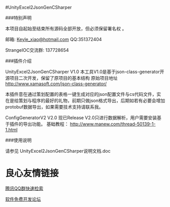 ﻿#UnityExcel2JsonGenCSharper

###特别声明

本项目自起始至结束所有源码全部开放，但必须保留署名权 。


邮箱: Keyle_xiao@hotmail.com  QQ:351372404

StrangeIOC交流群: 137728654


###插件介绍

UnityExcel2JsonGenCSharper V1.0
本工具V1.0是基于json-class-generator开源项目二次开发，保留了原项目的基本结构
原始项目地址 http://www.xamasoft.com/json-class-generator/

本插件意在通过策划配置的表格一键生成对应的json配置文件与cs代码文件，实在是给策划与程序的最好的礼物，前期只做json格式导出，后期如若有必要会增加protobuf数据导出，如果需要技术支持请联系我。


ConfigGeneratorV2 V2.0 现已Release
V2.0只进行数据解析，用户需要安装基于插件的导出功能。
基础教程：
http://www.manew.com/thread-50139-1-1.html



###使用说明

请参见 UnityExcel2JsonGenCSharper说明文档.doc

 # 良心友情链接

[腾讯QQ群快速检索](http://u.720life.cn/s/8cf73f7c)

[软件免费开发论坛](http://u.720life.cn/s/bbb01dc0)